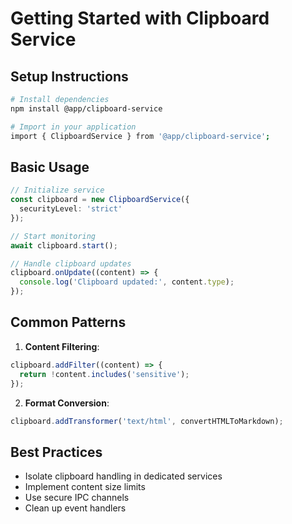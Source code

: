 # Getting Started with Clipboard Service

## Setup Instructions
```bash
# Install dependencies
npm install @app/clipboard-service

# Import in your application
import { ClipboardService } from '@app/clipboard-service';
```

## Basic Usage
```typescript
// Initialize service
const clipboard = new ClipboardService({
  securityLevel: 'strict'
});

// Start monitoring
await clipboard.start();

// Handle clipboard updates
clipboard.onUpdate((content) => {
  console.log('Clipboard updated:', content.type);
});
```

## Common Patterns
1. **Content Filtering**:
```typescript
clipboard.addFilter((content) => {
  return !content.includes('sensitive');
});
```

2. **Format Conversion**:
```typescript
clipboard.addTransformer('text/html', convertHTMLToMarkdown);
```

## Best Practices
- Isolate clipboard handling in dedicated services
- Implement content size limits
- Use secure IPC channels
- Clean up event handlers